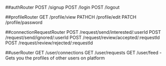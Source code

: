 ##authRouter
POST /signup
POST /login
POST /logout

##profileRouter
GET /profile/view
PATHCH /profile/edit
PATCH /profile/password

##connectionRequestRouter
POST /request/send/interested/:userId
POST /request/send/ignored/:userId
POST /request/review/accepted/:requestId
POST /request/review/rejected/:requestId

##userRouter
GET /user/connections
GET /user/requests
GET /user/feed - Gets you the profiles of other users on platform